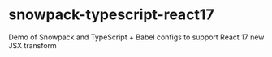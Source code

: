 # snowpack-typescript-react17
Demo of Snowpack and TypeScript + Babel configs to support React 17 new JSX transform
